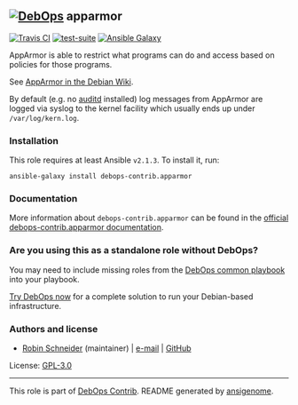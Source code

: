 ## [![DebOps](https://debops.org/images/debops-small.png)](https://debops.org) apparmor

<!-- This file was generated by Ansigenome. Do not edit this file directly but
     instead have a look at the files in the ./meta/ directory. -->

[![Travis CI](https://img.shields.io/travis/debops-contrib/ansible-apparmor.svg?style=flat)](https://travis-ci.org/debops-contrib/ansible-apparmor)
[![test-suite](https://img.shields.io/badge/test--suite-ansible--apparmor-blue.svg?style=flat)](https://github.com/debops/test-suite/tree/master/ansible-apparmor/)
[![Ansible Galaxy](https://img.shields.io/badge/galaxy-debops--contrib.apparmor-660198.svg?style=flat)](https://galaxy.ansible.com/debops-contrib/apparmor)


AppArmor is able to restrict what programs can do and access based on policies for those programs.

See [AppArmor in the Debian Wiki](https://wiki.debian.org/AppArmor/HowToUse).

By default (e.g. no [auditd] installed) log messages from AppArmor are
logged via syslog to the kernel facility which usually ends up under
`/var/log/kern.log`.

[auditd]: https://packages.debian.org/search?keywords=auditd

### Installation

This role requires at least Ansible `v2.1.3`. To install it, run:

```Shell
ansible-galaxy install debops-contrib.apparmor
```

### Documentation

<!-- FIXME: Change to the canonical URL when it has been setup. https://github.com/debops/docs/issues/111 -->
More information about `debops-contrib.apparmor` can be found in the
[official debops-contrib.apparmor documentation](https://debops-contrib.readthedocs.io/en/latest/ansible/roles/ansible-apparmor/docs/).



### Are you using this as a standalone role without DebOps?

You may need to include missing roles from the [DebOps common
playbook](https://github.com/debops/debops-playbooks/blob/master/playbooks/common.yml)
into your playbook.

[Try DebOps now](https://debops.org/) for a complete solution to run your Debian-based infrastructure.





### Authors and license

- [Robin Schneider](https://docs.debops.org/en/latest/debops-keyring/docs/entities.html#debops-keyring-entity-ypid) (maintainer) | [e-mail](mailto:ypid@riseup.net) | [GitHub](https://github.com/ypid)

License: [GPL-3.0](https://tldrlegal.com/license/gnu-general-public-license-v3-%28gpl-3%29)

***

This role is part of [DebOps Contrib](https://github.com/debops-contrib/debops-contrib). README generated by [ansigenome](https://github.com/nickjj/ansigenome/).
<!-- Ansigenome sources: https://github.com/ypid/ypid-ansible-common/tree/master/template_READMEs/debops-contrib -->
